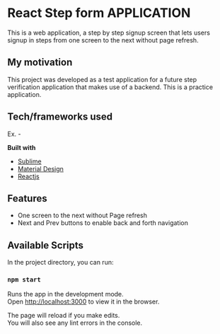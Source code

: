 # React Step form APPLICATION
This is a web application, a step by step signup screen that lets users signup in steps from one screen to the next without page refresh.

## My motivation
This project was developed as a test application for a future step verification application that makes use of a backend. This is a practice application.

## Tech/frameworks used

Ex. -

<b>Built with</b>
- [Sublime](https://sublimetext.com)
- [Material Design](https://material.io)
- [Reactjs](https://react.info)


## Features

* One screen to the next without Page refresh
* Next and Prev buttons to enable back and forth navigation

## Available Scripts

In the project directory, you can run:

### `npm start`

Runs the app in the development mode.<br>
Open [http://localhost:3000](http://localhost:3000) to view it in the browser.

The page will reload if you make edits.<br>
You will also see any lint errors in the console.

